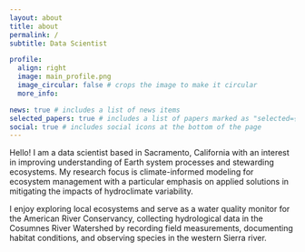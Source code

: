 ```yaml
---
layout: about
title: about
permalink: /
subtitle: Data Scientist

profile:
  align: right
  image: main_profile.png
  image_circular: false # crops the image to make it circular
  more_info: 

news: true # includes a list of news items
selected_papers: true # includes a list of papers marked as "selected={true}"
social: true # includes social icons at the bottom of the page
---
```


Hello! I am a data scientist based in Sacramento, California with an interest in improving understanding of Earth system processes and stewarding ecosystems. My research focus is climate-informed modeling for ecosystem management with a particular emphasis on applied solutions in mitigating the impacts of hydroclimate variability. 

I enjoy exploring local ecosystems and serve as a water quality monitor for the American River Conservancy, collecting hydrological data in the Cosumnes River Watershed by recording field measurements, documenting habitat conditions, and observing species in the western Sierra river.
